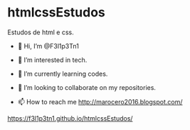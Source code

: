 # htmlcssEstudos
Estudos de html e css.

- 👋 Hi, I’m @F3l1p3Tn1

- 👀 I’m interested in tech.

- 🌱 I’m currently learning codes.

- 💞️ I’m looking to collaborate on my repositories.

- 📫 How to reach me <a href="http://marocero2016.blogspot.com/" target="blank">http://marocero2016.blogspot.com/</a>

<a href="https://f3l1p3tn1.github.io/htmlcssEstudos/" target="blank">https://f3l1p3tn1.github.io/htmlcssEstudos/</a>

